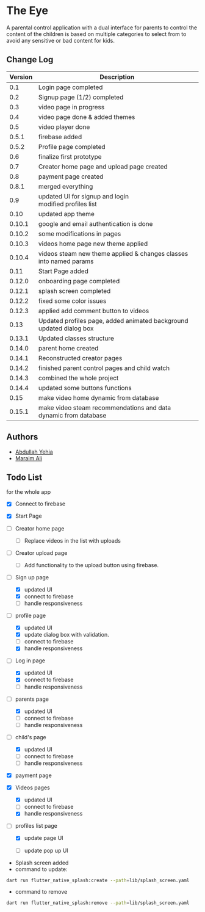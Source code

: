 # The Eye

A parental control application with a dual interface for parents to control
the content of the children is based on multiple categories to select from
to avoid any sensitive or bad content for kids.

## Change Log

| Version | Description                                                             |
|---------|-------------------------------------------------------------------------|
| 0.1     | Login page completed                                                    |
| 0.2     | Signup page (1/2) completed                                             |
| 0.3     | video page in progress                                                  |
| 0.4     | video page done & added themes                                          |
| 0.5     | video player done                                                       |
| 0.5.1   | firebase added                                                          |
| 0.5.2   | Profile page completed                                                  |
| 0.6     | finalize first prototype                                                |
| 0.7     | Creator home page and upload page created                               |
| 0.8     | payment page created                                                    |
| 0.8.1   | merged everything                                                       |
| 0.9     | updated UI for signup and login<br/> modified profiles list             |
| 0.10    | updated app theme                                                       |
| 0.10.1  | google and email authentication is done                                 |
| 0.10.2  | some modifications in pages                                             |
| 0.10.3  | videos home page new theme applied                                      |
| 0.10.4  | videos steam new theme applied & changes classes into named params      |
| 0.11    | Start Page added                                                        |
| 0.12.0  | onboarding page completed                                               |
| 0.12.1  | splash screen completed                                                 |
| 0.12.2  | fixed some color issues                                                 |
| 0.12.3  | applied add comment button to videos                                    |
| 0.13    | Updated profiles page, added animated background<br/>updated dialog box |
| 0.13.1  | Updated classes structure                                               |
| 0.14.0  | parent home created                                                     |
| 0.14.1  | Reconstructed creator pages                                             |
| 0.14.2  | finished parent control pages and child watch                           |
| 0.14.3  | combined the whole project                                              |
| 0.14.4  | updated some buttons functions                                          |
| 0.15    | make video home dynamic from database                                   |
| 0.15.1  | make video steam recommendations and data dynamic from database         |

## Authors

- [Abdullah Yehia](https://github.com/A-Yehia19)
- [Maraim Ali](https://github.com/mariam2001)

## Todo List

for the whole app
- [x] Connect to firebase

- [x] Start Page
- [ ] Creator home page
  - [ ] Replace videos in the list with uploads 
- [ ] Creator upload page
  - [ ] Add functionality to the upload button using firebase.
- [ ] Sign up page
  - [x] updated UI
  - [x] connect to firebase
  - [ ] handle responsiveness
- [ ] profile page
  - [x] updated UI
  - [x] update dialog box with validation.
  - [ ] connect to firebase
  - [x] handle responsiveness
- [ ] Log in page
  - [x] updated UI
  - [x] connect to firebase
  - [ ] handle responsiveness
- [ ] parents page
  - [x] updated UI
  - [ ] connect to firebase
  - [ ] handle responsiveness
- [ ] child's page
  - [x] updated UI
  - [ ] connect to firebase
  - [ ] handle responsiveness
- [x] payment page
- [x] Videos pages
  - [x] updated UI
  - [ ] connect to firebase
  - [x] handle responsiveness
- [ ] profiles list page
  - [x] update page UI
  - [ ] update pop up UI


- Splash screen added
- command to update:

```bash
dart run flutter_native_splash:create --path=lib/splash_screen.yaml
```

- command to remove

```bash
dart run flutter_native_splash:remove --path=lib/splash_screen.yaml
```
